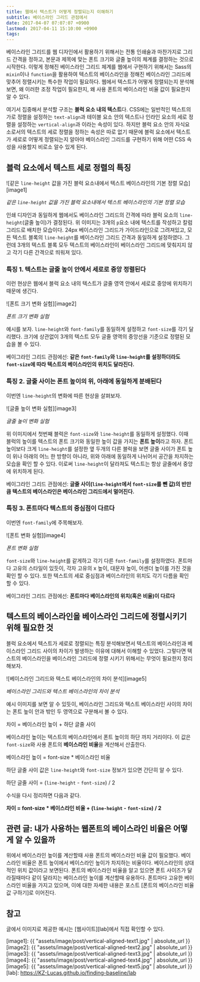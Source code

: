 ```yaml
---
title: 웹에서 텍스트가 어떻게 정렬되는지 이해하기
subtitle: 베이스라인 그리드 관점에서
date: 2017-04-07 07:07:07 +0900
lastmod: 2017-04-11 15:10:00 +0900
tags: 
---
```


베이스라인 그리드를 웹 디자인에서 활용하기 위해서는 전통 인쇄술과 마찬가지로 그리드 간격을 정하고, 본문과 제목에 맞는 폰트 크기와 글줄 높이의 체계를 결정하는 것으로 시작한다. 이렇게 정해진 베이스라인 그리드 체계를 웹에서 구현하기 위해서는 Sass의 `mixin`이나 `function`을 활용하여 텍스트의 베이스라인을 정해진 베이스라인 그리드에 맞추어 정렬시키는 특수한 작업이 필요하다. 웹에서 텍스트가 어떻게 정렬되는지 분석해 보면, 왜 이러한 조정 작업이 필요한지, 왜 사용 폰트의 베이스라인 비율 값이 필요한지 알 수 있다.

여기서 집중해서 분석할 구조는 **블럭 요소 내의 텍스트**다. CSS에는 일반적인 텍스트의 가로 정렬을 설정하는 `text-align`과 테이블 요소 안의 텍스트나 인라인 요소의 세로 정렬을 설정하는 `vertical-align`과 이라는 속성이 있다. 하지만 블럭 요소 안의 자식요소로서의 텍스트의 세로 정렬을 정하는 속성은 따로 없기 때문에 블럭 요소에서 텍스트가 세로로 어떻게 정렬되는지 알아야 베이스라인 그리드를 구현하기 위해 어떤 CSS 속성을 사용할지 비로소 알수 있게 된다.

## 블럭 요소에서 텍스트 세로 정렬의 특징

![같은 `line-height` 값을 가진 블럭 요소내에서 텍스트 베이스라인의 기본 정렬 모습][image1]

*같은 `line-height` 값을 가진 블럭 요소내에서 텍스트 베이스라인의 기본 정렬 모습*

인쇄 디자인과 동일하게 웹에서도 베이스라인 그리드의 간격에 따라 블럭 요소의 `line-height`(글줄 높이)가 결정된다. 위 이미지는 3개의 `p`요소 내에 텍스트를 작성하고 칼럼 그리드로 배치한 모습이다. 24px 베이스라인 그리드가 가이드라인으로 그려져있고, 모든 텍스트 블록의 `line-height`를 베이스라인 그리드 간격과 동일하게 설정하였다. 그런데 3개의 텍스트 블록 모두 텍스트의 베이스라인이 베이스라인 그리드에 맞춰지지 않고 각기 다른 간격으로 띄워져 있다.


### 특징 1. 텍스트는 글줄 높이 안에서 세로로 중앙 정렬된다

이런 현상은 웹에서 블럭 요소 내의 텍스트가 글줄 영역 안에서 세로로 중앙에 위치하기 때문에 생긴다. 

![폰트 크기 변화 실험][image2]

*폰트 크기 변화 실험*

예시를 보자. `line-height`와 `font-family`를 동일하게 설정하고 `font-size`를 각기 달리했다. 크기에 상관없이 3개의 텍스트 모두 글줄 영역의 중앙선을 기준으로 정렬된 모습을 볼 수 있다.

베이그라인 그리드 관점에선: **같은 `font-family`와 `line-height`를 설정하더라도 `font-size`에 따라 텍스트의 베이스라인의 위치도 달라진다.**

### 특징 2. 글줄 사이는 폰트 높이의 위, 아래에 동일하게 분배된다

이번엔 `line-height`의 변화에 따른 현상을 살펴보자. 

![글줄 높이 변화 실험][image3]

*글줄 높이 변화 실험*

위 이미지에서 첫번째 블럭은  `font-size`와 `line-height`를 동일하게 설정했다. 이때 블럭의 높이를 텍스트의 폰트 크기와 동일한 높이 값을 가지는 **폰트 높이**라고 하자. 폰트 높이보다 크게 `line-height`를 설정한 옆 두개의 다른 블럭을 보면 글줄 사이가 폰트 높이 위나 아래의 어느 한 방향이 아니라, 위와 아래에 동일하게 나뉘어서 공간을 차지하는 모습을 확인 할 수 있다. 이로써 `line-height`이 달라져도 텍스트는 항상 글줄에서 중앙에 위치하게 된다.

베이그라인 그리드 관점에선: **글줄 사이(`line-height`에서 `font-size`를 뺀 값)의 반만큼 텍스트의 베이스라인은 베이스라인 그리드에서 멀어진다.**

### 특징 3. 폰트마다 텍스트의 중심점이 다르다

이번엔 `font-family`에 주목해보자. 

![폰트 변화 실험][image4]

*폰트 변화 실험*

`font-size`와 `line-height`를 같게하고 각기 다른 `font-family`를 설정하였다. 폰트마다 고유의 스타일이 있듯이, 각자 고유의 x 높이, 대문자 높이, 어센더 높이를 가진 것을 확인 할 수 있다. 또한 텍스트의 세로 중심점과 베이스라인의 위치도 각기 다름을 확인 할 수 있다.

베이그라인 그리드 관점에선:  **폰트마다 베이스라인의 위치(혹은 비율)이 다르다**

## 텍스트의 베이스라인을 베이스라인 그리드에 정렬시키기 위해 필요한 것

블럭 요소에서 텍스트가 세로로 정렬되는 특징 분석해보면서 텍스트의 베이스라인과 베이스라인 그리드 사이의 차이가 발생하는 이유에 대해서 이해할 수 있었다. 그렇다면 텍스트의 베이스라인을 베이스라인 그리드에 정렬 시키기 위해서는 무엇이 필요한지 정리해보자.

![베이스라인 그리드와 텍스트 베이스라인의 차이 분석][image5]

*베이스라인 그리드와 텍스트 베이스라인의 차이 분석*

예시 이미지를 보면 알 수 있듯이, 베이스라인 그리드와 텍스트 베이스라인 사이의 차이는 폰트 높이 안과 밖인 두 영역으로 구분해서 볼 수 있다. 

차이 = 베이스라인 높이 + 하단 글줄 사이

베이스라인 높이는 텍스트의 베이스라인에서 폰트 높이의 하단 까지 거리이다. 이 값은 `font-size`와 사용 폰트의 **베이스라인 비율**을 계산해서 산출한다.

베이스라인 높이 = font-size * 베이스라인 비율

하단 글줄 사이 값은 `line-height`와 `font-size` 정보가 있으면 간단히 알 수 있다.

하단 글줄 사이 = (`line-height` - `font-size`) / 2

수식을 다시 정리하면 다음과 같다.

**차이 = font-size * 베이스라인 비율 + (`line-height` - `font-size`) / 2**


## 관련 글: 내가 사용하는 웹폰트의 베이스라인 비율은 어떻게 알 수 있을까

위에서 베이스라인 높이를 계산할때 사용 폰트의 베이스라인 비율 값이 필요했다. 베이스라인 비율은 폰트 높이에서 베이스라인 높이가 차지하는 비율이다. 베이스라인의 상대적인 위치 값이라고 보면된다. 폰트의 베이스라인 비율을 알고 있으면 폰트 사이즈가 달라질때마다 같이 달라지는 베이스라인 높이를 계산할때 유용하다. 폰트마다 고유한 베이스라인 비율을 가지고 있으며, 이에 대한 자세한 내용은 포스트 [폰트의 베이스라인 비율 값 구하기]로 이어진다. 

## 참고

글에서 이미지로 제공한 예시는 [웹사이트][lab]에서 직접 확인할 수 있다.

[image1]: {{ "assets/image/post/vertical-aligned-text1.jpg" | absolute_url }}
[image2]: {{ "assets/image/post/vertical-aligned-text2.jpg" | absolute_url }}
[image3]: {{ "assets/image/post/vertical-aligned-text3.jpg" | absolute_url }}
[image4]: {{ "assets/image/post/vertical-aligned-text4.jpg" | absolute_url }}
[image5]: {{ "assets/image/post/vertical-aligned-text5.jpg" | absolute_url }}
[lab]: https://KZ-Lucas.github.io/finding-baseline/lab